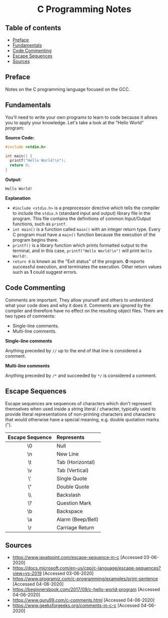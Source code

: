 <center><h1> C Programming Notes</h1></center>

## Table of contents <!-- omit in toc -->

- [Preface](#preface)
- [Fundamentals](#fundamentals)
- [Code Commenting](#code-commenting)
- [Escape Sequences](#escape-sequences)
- [Sources](#sources)

## Preface

Notes on the C programming language focused on the GCC. 

## Fundamentals

You'll need to write your own programs to learn to code because it allows you to apply your knowledge. Let's take a look at the "Hello World" program:

**Source Code:**

```c
#include <stdio.h>

int main() {
  printf("Hello World!\n");
  return 0;
}
```

**Output:**

```Hello World!```

**Explanation**

- `#include <stdio.h>` is a preprocessor directive which tells the compiler to include the `stdio.h` (standard input and output) library file in the program. This file contains the definitions of common Input/Output functions, such as `printf`.
- `int main()` is a function called `main()` with an integer return type. Every C program must have a `main()` function because the execution of the program begins there.
- `printf()` is a library function which prints formatted output to the terminal, and in this case, `printf("Hello World!\n")` will print `Hello World!`.
- `return 0` is known as the "Exit status" of the program. **0** reports successful execution, and terminates the execution. Other return values such as **1** could suggest errors.

## Code Commenting

Comments are important. They allow yourself and others to understand what your code does and why it does it. Comments are ignored by the compiler and therefore have no effect on the resulting object files. There are two types of comments:

- Single-line comments.
- Multi-line comments.

**Single-line comments**

Anything preceded by `//` up to the end of that line is considered a comment.

**Multi-line comments**

Anything preceded by `/*` and succeeded by `*/` is considered a comment.

## Escape Sequences

Escape sequences are sequences of characters which don't represent themselves when used inside a string literal / character, typically used to provide literal representations of non-printing characters and characters that would otherwise have a special meaning, e.g. double quotation marks (").

| Escape Sequence | Represents        |
| :-------------: | :---------------- |
|       \0        | Null              |
|       \n        | New Line          |
|       \t        | Tab (Horizontal)  |
|       \v        | Tab (Vertical)    |
|       \\'       | Single Quote      |
|       \\"       | Double Quote      |
|       \\\       | Backslash         |
|       \\?       | Question Mark     |
|       \b        | Backspace         |
|       \a        | Alarm (Beep/Bell) |
|       \r        | Carriage Return   |

## Sources

- <https://www.javatpoint.com/escape-sequence-in-c> [Accessed 03-06-2020]
- <https://docs.microsoft.com/en-us/cpp/c-language/escape-sequences?view=vs-2019> [Accessed 03-06-2020]
- <https://www.programiz.com/c-programming/examples/print-sentence> [Accessed 04-06-2020]
- <https://beginnersbook.com/2017/09/c-hello-world-program> [Accessed 04-06-2020]
- <https://www.guru99.com/c-comments.html> [Accessed 04-06-2020]
- <https://www.geeksforgeeks.org/comments-in-c-c> [Accessed 04-06-2020]
